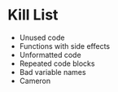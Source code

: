 Kill List
=========
* Unused code
* Functions with side effects
* Unformatted code
* Repeated code blocks
* Bad variable names
* Cameron
